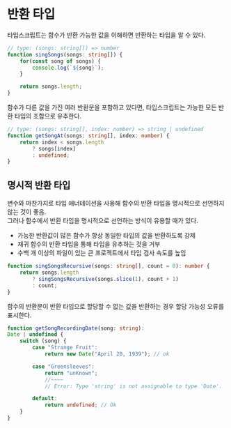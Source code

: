 # 반환 타입
타입스크립트는 함수가 반환 가능한 값을 이해하면 반환하는 타입을 알 수 있다.  
```typescript
// type: (songs: string[]) => number
function singSongs(songs: string[]) {
    for(const song of songs) {
        console.log(`${song}`);
    }

    return songs.length;
}
```

함수가 다른 값을 가진 여러 반환문을 포함하고 있다면, 타입스크립트는 가능한 모든 반환 타입의 조합으로 유추한다.
```typescript
// type: (songs: string[], index: number) => string | undefined
function getSongAt(songs: string[], index: number) {
    return index < songs.length
        ? songs[index]
        : undefined;
}
```

## 명시적 반환 타입
변수와 마찬가지로 타입 애너테이션을 사용해 함수의 반환 타입을 명시적으로 선언하지 않는 것이 좋음.  
그러나 함수에서 반환 타입을 명시적으로 선언하는 방식이 유용할 때가 있다.  

- 가능한 반환값이 많은 함수가 항상 동일한 타입의 값을 반환하도록 강제
- 재귀 함수의 반환 타입을 통해 타입을 유추하는 것을 거부
- 수백 개 이상의 파일이 있는 큰 프로젝트에서 타입 검사 속도를 높임

```typescript
function singSongsRecursive(songs: string[], count = 0): number {
    return songs.length
        ? singSongsRecursive(songs.slice(1), count + 1) 
        : count;
}
```

함수의 반환문이 반환 타입으로 할당할 수 없는 값을 반환하는 경우 할당 가능성 오류를 표시한다.  
```typescript
function getSongRecordingDate(song: string): 
Date | undefined {
    switch (song) {
        case "Strange Fruit":
            return new Date("April 20, 1939"); // ok

        case "Greensleeves":
            return "unKnown";
            //~~~~
            // Error: Type 'string' is not assignable to type 'Date'.

        default:
            return undefined; // Ok
    }
}
```